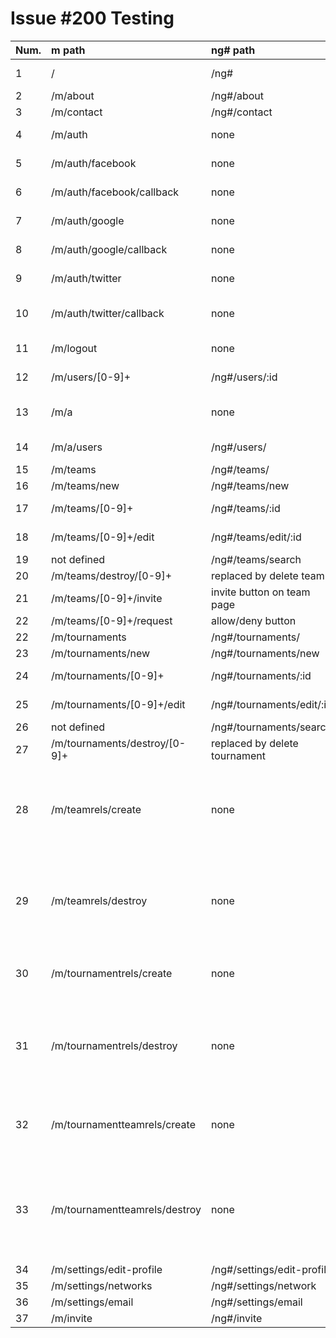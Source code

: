Issue #200 Testing
===================

| Num.  |          m path                  |              ng# path                | status |     comments                    |
-------|:----------------------------------|:-------------------------------------|:-----|:----------------------------
| 1     |    /                             | /ng#                                 | &#x2713;   | login & logout ok
| 2     |    /m/about                      | /ng#/about                           | &#x2713;   |
| 3     |    /m/contact                    | /ng#/contact                         | &#x2713;   |
| 4     |    /m/auth                       | none                                 | N.A. | done at root
| 5     |    /m/auth/facebook              | none                                 | N.A. | handled by javascript
| 6     |    /m/auth/facebook/callback     | none                                 | N.A. | handled by javascript
| 7     |    /m/auth/google                | none                                 | &#x2713; | handled by javascript
| 8     |    /m/auth/google/callback       | none                                 | &#x2713; | handled by javascript
| 9     |    /m/auth/twitter               | none				                          | &#x2713; | handled by server
| 10    |    /m/auth/twitter/callback      | none				                          | &#x2713; | handled by server & client
| 11    |    /m/logout                     | none	 			                          | &#x2713; | handled by javascript
| 12    |    /m/users/[0-9]+      	       | /ng#/users/:id		              |	&#x2713;	 | [issue #249](https://github.com/santiaago/gonawin/issues/249) -> closed
| 13    |    /m/a			                     | none				                          | N.A. | path is no longer necessary
| 14    |    /m/a/users			               | /ng#/users/			                    |	&#x2713;	 | [issue #250](https://github.com/santiaago/gonawin/issues/250) -> closed
| 15    |    /m/teams			                 | /ng#/teams/			                    | &#x2713;	 |
| 16    |    /m/teams/new		               | /ng#/teams/new			                  |	&#x2713;   | 
| 17    |    /m/teams/[0-9]+		           | /ng#/teams/:id	  	            |	&#x2713;	 | [issue #251](https://github.com/santiaago/gonawin/issues/251) -> closed
| 18    |    /m/teams/[0-9]+/edit	         | /ng#/teams/edit/:id		              |	&#x2713;	 | [issue #251](https://github.com/santiaago/gonawin/issues/251) -> closed
| 19    |    not defined                   | /ng#/teams/search			              |	&#x2713;	 |
| 20    |    /m/teams/destroy/[0-9]+	     | replaced by delete team				      | &#x2713;   |
| 21    |    /m/teams/[0-9]+/invite        | invite button on team page		        | &#x2713;	 |
| 22    |    /m/teams/[0-9]+/request	     | allow/deny button		                | &#x2713;	 |
| 22    |    /m/tournaments		             | /ng#/tournaments/			              | &#x2713;   |
| 23    |    /m/tournaments/new		         | /ng#/tournaments/new		              |	&#x2713;   |
| 24    |    /m/tournaments/[0-9]+         | /ng#/tournaments/:id		        |	&#x2713;	 | [issue #252](https://github.com/santiaago/gonawin/issues/252) -> closed
| 25    |    /m/tournaments/[0-9]+/edit    | /ng#/tournaments/edit/:id		        |	&#x2713;	 | [issue #252](https://github.com/santiaago/gonawin/issues/252) -> closed
| 26    |    not defined		               | /ng#/tournaments/search		          | &#x2713;	 |
| 27    |    /m/tournaments/destroy/[0-9]+ | replaced by delete tournament        | &#x2713;   |
| 28    |    /m/teamrels/create            | none				                          | &#x2713;	 | relation created when join team or when create team
| 29    |    /m/teamrels/destroy	         | none				                          | &#x2713;   | relation created when leave team or when delete team
| 30    |    /m/tournamentrels/create      | none				                          | &#x2713;	 | relation created when join tournament
| 31    |    /m/tournamentrels/destroy     | none				                          | &#x2713;	 | relation created when leave tournament or when delete tournament
| 32    |    /m/tournamentteamrels/create  | none				                          | &#x2713;	 | relation created when join tournament as team
| 33    |    /m/tournamentteamrels/destroy | none				                          | &#x2713;	 | relation created when leave tournament as team or when delete tournament
| 34    |    /m/settings/edit-profile      | /ng#/settings/edit-profile           |	&#x2713;	 |
| 35    |    /m/settings/networks          | /ng#/settings/network		            | &#x2713; 	 |
| 36    |    /m/settings/email		         | /ng#/settings/email		              |	&#x2713;   |
| 37    |    /m/invite                     | /ng#/invite			                    |	&#x2713;   |
